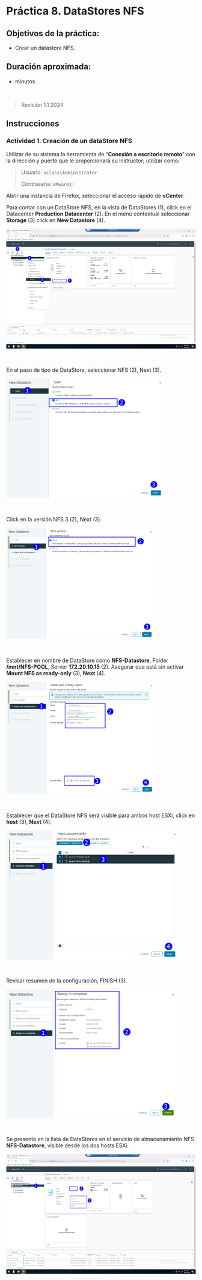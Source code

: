 # Práctica 8. DataStores NFS

## Objetivos de la práctica:
- Crear un datastore NFS.

## Duración aproximada:
- minutos.
<br/>

> Revisión 1.1 2024


## Instrucciones

### Actividad 1. Creación de un dataStore NFS

Utilizar de su sistema la herramienta de “**Conexión a escritorio
remoto**” con la dirección y puerto que le proporcionará su instructor;
utilizar como:

> Usuario: `vclass\Administrator`
>
> Contraseña: `VMware1!`

Abrir una instancia de Firefox, seleccionar el acceso rápido de
**vCenter**.

Para contar con un DataStore NFS, en la vista de DataStores (1), click
en el Datacenter **Production Datacenter** (2). En el menú contextual
seleccionar **Storage** (3) click en **New Datastore** (4).

<img src="./media/image1.png" style="width:5.88889in;height:3.3125in"
alt="A screenshot of a computer Description automatically generated" />

<br/>

En el paso de tipo de DataStore, seleccionar NFS (2), Next (3).

<img src="./media/image2.png" style="width:4.37845in;height:3.30816in"
alt="A screenshot of a computer Description automatically generated" />

<br/>

Click en la versión NFS 3 (2), Next (3).

<img src="./media/image3.png" style="width:4.09059in;height:3.07552in"
alt="A screenshot of a computer Description automatically generated" />

<br/>

Establecer en nombre de DataStore como **NFS-Datastore**, Folder
**/mnt/NFS-POOL**, Server **172.20.10.15** (2). Asegurar que está sin
activar **Mount NFS as ready-only** (3), **Next** (4).

<img src="./media/image4.png" style="width:4.10156in;height:3.09896in"
alt="A screenshot of a computer Description automatically generated" />

<br/>

Establecer que el DataStore NFS será visible para ambos host ESXi, click
en **host** (3), **Next** (4).

<img src="./media/image5.png" style="width:4.76302in;height:3.56787in"
alt="A screenshot of a computer Description automatically generated" />

<br/>

Revisar resumen de la configuración, FINISH (3).

<img src="./media/image6.png" style="width:4.73177in;height:3.54446in"
alt="A screenshot of a computer Description automatically generated" />

<br/>

Se presenta en la lista de DataStores en el servicio de almacenamiento NFS
**NFS-Datastore**, visible desde los dos hosts ESXi.

<img src="./media/image7.png" style="width:5.88889in;height:3.3125in"
alt="A screenshot of a computer Description automatically generated" />
